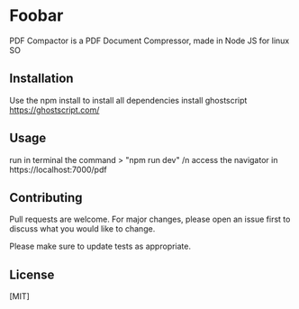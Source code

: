 # Foobar

PDF Compactor is a PDF Document Compressor, made in Node JS for linux SO

## Installation

Use the npm install to install all dependencies
install ghostscript https://ghostscript.com/

## Usage
run in terminal the command >  "npm run dev" /n
access the navigator in https://localhost:7000/pdf 

## Contributing
Pull requests are welcome. For major changes, please open an issue first to discuss what you would like to change.

Please make sure to update tests as appropriate.

## License
[MIT]
